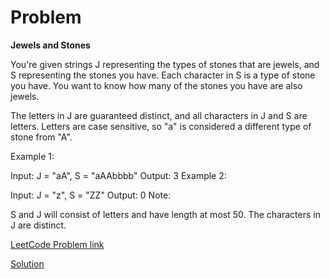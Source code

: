 # Problem
__Jewels and Stones__


You're given strings J representing the types of stones that are jewels, and S representing the stones you have.  Each character in S is a type of stone you have.  You want to know how many of the stones you have are also jewels.

The letters in J are guaranteed distinct, and all characters in J and S are letters. Letters are case sensitive, so "a" is considered a different type of stone from "A".

Example 1:

Input: J = "aA", S = "aAAbbbb"
Output: 3
Example 2:

Input: J = "z", S = "ZZ"
Output: 0
Note:

S and J will consist of letters and have length at most 50.
The characters in J are distinct.

[LeetCode Problem link](https://leetcode.com/explore/featured/card/may-leetcoding-challenge/534/week-1-may-1st-may-7th/3317/)

[Solution](https://github.com/DhanabalShanmugam/Leet-Code-30-Days-Challenge/blob/master/May2020/Week1/Day2/Solution.py)
